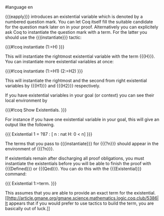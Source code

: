 #language en

{{{eapply}}} introduces an existential variable which is denoted by a numbered question mark. You can let Coq itself fill the suitable candidate for the question mark later on in your proof. Alternatively you can explicitely ask Coq to instantiate the question mark with a term. For the latter you should use the {{{instantiate}}} tactic:

{{{#!coq
instantiate (1:=H)
}}}

This will instantiate the rightmost existential variable with the term {{{H}}}. You can instantiate more existential variables at once:

{{{#!coq
instantiate (1:=H1) (2:=H2)
}}}

This will instantiate the rightmost and the second from right existential variables by {{{H1}}} and {{{H2}}} respectively.

If you have existential variables in your goal (or context) you can see their local environment by 

{{{#!coq
Show Existentials.
}}}

For instance if you have one existential variable in your goal,  this will give an output like the following.

{{{
Existential 1 =
?87 : [
       n : nat
       H: 0 < n]
}}}

The terms that you pass to {{{instantiate}}} for {{{?n}}} should appear in the environment of  {{{?n}}}.

If existentials remain after discharging all proof obligations, you must instantiate the existentials before you will be able to finish the proof with {{{Defined}}} or {{{Qed}}}.  You can do this with the {{{Existential}}} command:

{{{
Existential 1:=term.
}}}

This assumes that you are able to provide an exact term for the existential.  [[http://article.gmane.org/gmane.science.mathematics.logic.coq.club/5386|It appears that if you would prefer to use tactics to build the term, you are basically out of luck.]]
